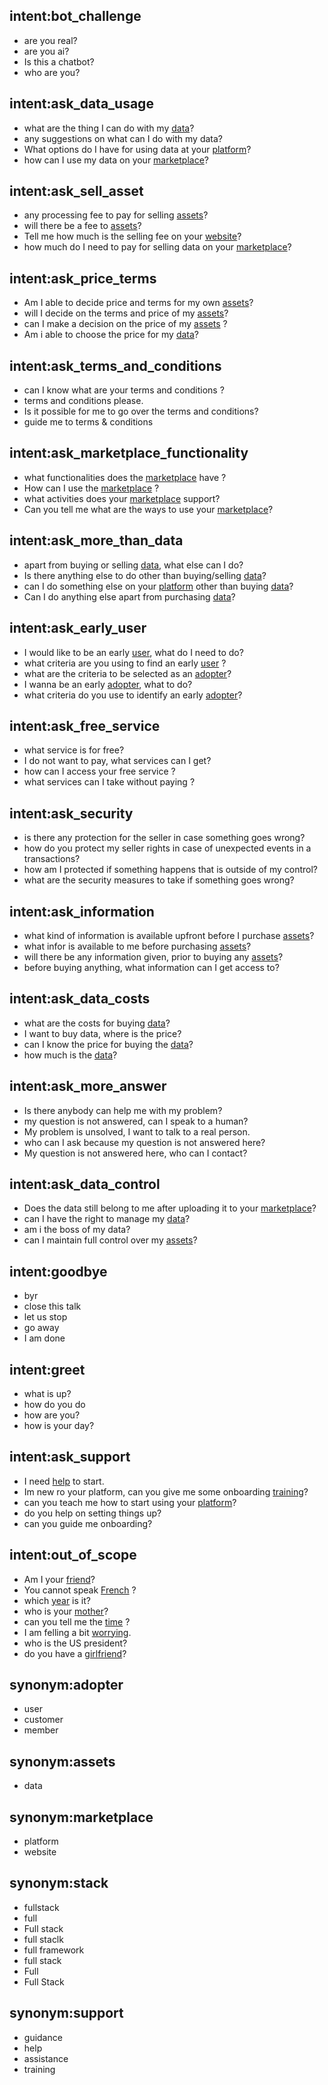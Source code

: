 ## intent:bot_challenge
- are you real?
- are you ai?
- Is this a chatbot?
- who are you?

## intent:ask_data_usage
- what are the thing I can do with my [data](property)?
- any suggestions on what can I do with my data?
- What options do I have for using data at your [platform](place)?
- how can I use my data on your [marketplace](place)?

## intent:ask_sell_asset
- any processing fee to pay for selling [assets](property)?
- will there be a fee to [assets](property)?
- Tell me how much is the selling fee on your [website](place)?
- how much do I need to pay for selling data on your [marketplace](place)?

## intent:ask_price_terms
- Am I able to decide price and terms for my own [assets](property)?
- will I decide on the terms and price of my [assets](property)?
- can I make a decision on the price of my [assets](property) ?
- Am i able to choose the price for my [data](property)?

## intent:ask_terms_and_conditions
- can I know what are your terms and conditions ?
- terms and conditions please.
- Is it possible for me to go over the terms and conditions?
- guide me to terms & conditions

## intent:ask_marketplace_functionality
- what functionalities does the [marketplace](place) have ?
- How can I use the [marketplace](place) ?
- what activities does your [marketplace](place) support?
- Can you tell me what are the ways to use your [marketplace](place)?

## intent:ask_more_than_data
- apart from buying or selling [data](property), what else can I do?
- Is there anything else to do other than buying/selling [data](property)?
- can I do something else on your [platform](place) other than buying [data](property)?
- Can I do anything else apart from purchasing [data](property)?

## intent:ask_early_user
- I would like to be an early [user](customer), what do I need to do?
- what criteria are you using to find an early [user](customer) ?
- what are the criteria to be selected as an [adopter](customer)?
- I wanna be an early [adopter](customer), what to do?
- what criteria do you use to identify an early [adopter](customer)?

## intent:ask_free_service
- what service is for free?
- I do not want to pay, what services can I get?
- how can I access your free service ?
- what services can I take without paying ?

## intent:ask_security
- is there any protection for the seller in case something goes wrong?
- how do you protect my seller rights in case of unexpected events in a transactions?
- how am I protected if something happens that is outside of my control?
- what are the security measures to take if something goes wrong?

## intent:ask_information
- what kind of information is available upfront before I purchase [assets](property)?
- what infor is available to me before purchasing [assets](property)?
- will there be any information given, prior to buying any [assets](property)?
- before buying anything, what information can I get access to?

## intent:ask_data_costs
- what are the costs for buying [data](property)?
- I want to buy data, where is the price?
- can I know the price for buying the [data](property)?
- how much is the [data](property)?

## intent:ask_more_answer
- Is there anybody can help me with my problem?
- my question is not answered, can I speak to a human?
- My problem is unsolved, I want to talk to a real person.
- who can I ask because my question is not answered here?
- My question is not answered here, who can I contact?

## intent:ask_data_control
- Does the data still belong to me after uploading it to your [marketplace](place)?
- can I have the right to manage my [data](property)?
- am i the boss of my data?
- can I maintain full control over my [assets](property)?

## intent:goodbye
- byr
- close this talk
- let us stop
- go away
- I am done

## intent:greet
- what is up?
- how do you do
- how are you?
- how is your day?

## intent:ask_support
- I need [help](support_topio) to start.
- Im new ro your platform, can you give me some onboarding [training](support_topio)?
- can you teach me how to start using your [platform](place)?
- do you help on setting things up?
- can you guide me onboarding?

## intent:out_of_scope
- Am I your [friend](relation)?
- You cannot speak [French](language) ?
- which [year](time) is it?
- who is your [mother](relation)?
- can you tell me the [time](time) ?
- I am felling a bit [worrying](mood).
- who is the US president?
- do you have a [girlfriend](relation)?

## synonym:adopter
- user
- customer
- member

## synonym:assets
- data

## synonym:marketplace
- platform
- website

## synonym:stack
- fullstack
- full
- Full stack
- full staclk
- full framework
- full stack
- Full
- Full Stack

## synonym:support
- guidance
- help
- assistance
- training
